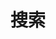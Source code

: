 ---
title: "搜索" # in any language you want
layout: "search" # necessary for search
# url: "/archive"
# description: "Description for Search"
summary: "搜索"
placeholder: "要在这个神奇的网站搜点什么呢……(≧∇≦)"
---